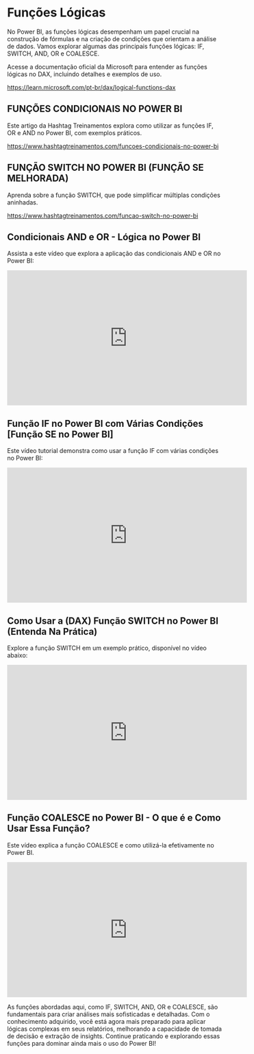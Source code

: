 # Funções Lógicas

No Power BI, as funções lógicas desempenham um papel crucial na construção de fórmulas e na criação de condições que orientam a análise de dados. Vamos explorar algumas das principais funções lógicas: IF, SWITCH, AND, OR e COALESCE.
 
Acesse a documentação oficial da Microsoft para entender as funções lógicas no DAX, incluindo detalhes e exemplos de uso.

https://learn.microsoft.com/pt-br/dax/logical-functions-dax
 
## FUNÇÕES CONDICIONAIS NO POWER BI 

Este artigo da Hashtag Treinamentos explora como utilizar as funções IF, OR e AND no Power BI, com exemplos práticos.

https://www.hashtagtreinamentos.com/funcoes-condicionais-no-power-bi
 
## FUNÇÃO SWITCH NO POWER BI (FUNÇÃO SE MELHORADA)

Aprenda sobre a função SWITCH, que pode simplificar múltiplas condições aninhadas.

https://www.hashtagtreinamentos.com/funcao-switch-no-power-bi
 
## Condicionais AND e OR - Lógica no Power BI

Assista a este vídeo que explora a aplicação das condicionais AND e OR no Power BI:

<iframe width="560" height="315" src="https://www.youtube.com/embed/_DPysIQAkYs?si=RYJdUp3hrelO89aa" title="YouTube video player" frameborder="0" allow="accelerometer; autoplay; clipboard-write; encrypted-media; gyroscope; picture-in-picture; web-share" referrerpolicy="strict-origin-when-cross-origin" allowfullscreen></iframe>

## Função IF no Power BI com Várias Condições [Função SE no Power BI]

Este vídeo tutorial demonstra como usar a função IF com várias condições no Power BI:

<iframe width="560" height="315" src="https://www.youtube.com/embed/0hwCp1TSHAQ?si=CCGJYHg6xQvYxgTc" title="YouTube video player" frameborder="0" allow="accelerometer; autoplay; clipboard-write; encrypted-media; gyroscope; picture-in-picture; web-share" referrerpolicy="strict-origin-when-cross-origin" allowfullscreen></iframe>

## Como Usar a (DAX) Função SWITCH no Power BI (Entenda Na Prática)

Explore a função SWITCH em um exemplo prático, disponível no vídeo abaixo:

<iframe width="560" height="315" src="https://www.youtube.com/embed/oY2ktnnp2hY?si=rzwRs8PaXorqbTig" title="YouTube video player" frameborder="0" allow="accelerometer; autoplay; clipboard-write; encrypted-media; gyroscope; picture-in-picture; web-share" referrerpolicy="strict-origin-when-cross-origin" allowfullscreen></iframe>

## Função COALESCE no Power BI - O que é e Como Usar Essa Função?

Este vídeo explica a função COALESCE e como utilizá-la efetivamente no Power BI.

<iframe width="560" height="315" src="https://www.youtube.com/embed/dAXvdOsv82E?si=GWEtVMW6yyEav3Qb" title="YouTube video player" frameborder="0" allow="accelerometer; autoplay; clipboard-write; encrypted-media; gyroscope; picture-in-picture; web-share" referrerpolicy="strict-origin-when-cross-origin" allowfullscreen></iframe>

As funções abordadas aqui, como IF, SWITCH, AND, OR e COALESCE, são fundamentais para criar análises mais sofisticadas e detalhadas. Com o conhecimento adquirido, você está agora mais preparado para aplicar lógicas complexas em seus relatórios, melhorando a capacidade de tomada de decisão e extração de insights. Continue praticando e explorando essas funções para dominar ainda mais o uso do Power BI!
